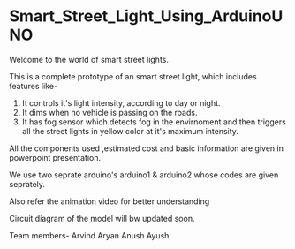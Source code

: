 # Smart_Street_Light_Using_ArduinoUNO

Welcome to the world of smart street lights.

This is a complete prototype of an smart street light, which includes features like-
1) It controls it's light intensity, according to day or night.
2) It dims when no vehicle is passing on the roads.
3) It has fog sensor which detects fog in the envirnoment and then triggers all the street lights in yellow color at it's maximum intensity.

All the components used ,estimated cost and basic information are given in powerpoint presentation.

We use two seprate arduino's arduino1 & arduino2 whose codes are given seprately.

Also refer the animation video for better understanding

Circuit diagram of the model will bw updated soon.

Team members-
Arvind
Aryan 
Anush
Ayush

